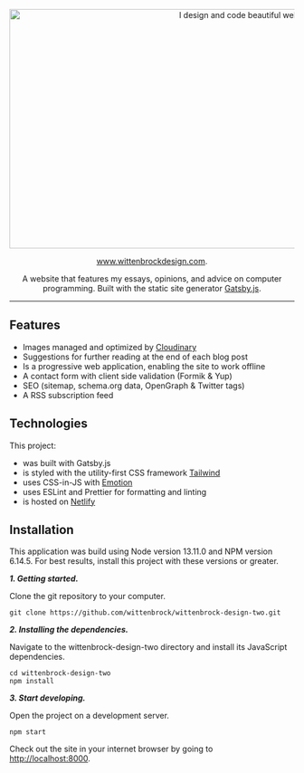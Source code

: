 <p align="center">
  <a href="https://www.lekoarts.de">
    <img
      src="https://res.cloudinary.com/wittenbrock-design/image/upload/c_scale,q_auto:best,w_1344/v1598926438/wittenbrock-design/wittenbrock-design-intro_mgvfjp.webp"
      height="423"
      width="830"
      alt="I design and code beautiful websites."
      title="Wittenbrock Design"
    />
  </a>
</p>

<p align="center">
  <a href="https://www.wittenbrockdesign.com">www.wittenbrockdesign.com</a>.
</p>

<p align="center">
  A website that features my essays, opinions, and advice on computer programming. Built with the static site generator <a href="https://www.gatsbyjs.org">Gatsby.js</a>.
</p>

---

## Features

- Images managed and optimized by [Cloudinary](https://cloudinary.com/)
- Suggestions for further reading at the end of each blog post
- Is a progressive web application, enabling the site to work offline
- A contact form with client side validation (Formik & Yup)
- SEO (sitemap, schema.org data, OpenGraph & Twitter tags)
- A RSS subscription feed

## Technologies
This project:

- was built with Gatsby.js
- is styled with the utility-first CSS framework [Tailwind](https://tailwindcss.com/)
- uses CSS-in-JS with [Emotion](https://emotion.sh/docs/introduction)
- uses ESLint and Prettier for formatting and linting
- is hosted on [Netlify](https://www.netlify.com/)

## Installation

This application was build using Node version 13.11.0 and NPM version 6.14.5. For best results, install this project with these versions or greater.

***1. Getting started.***

Clone the git repository to your computer.

```shell
git clone https://github.com/wittenbrock/wittenbrock-design-two.git
```

***2. Installing the dependencies.***

Navigate to the wittenbrock-design-two directory and install its JavaScript dependencies.

```shell
cd wittenbrock-design-two
npm install
```

***3. Start developing.***

Open the project on a development server.

```shell
npm start
```

Check out the site in your internet browser by going to [http://localhost:8000](http://localhost:8000).